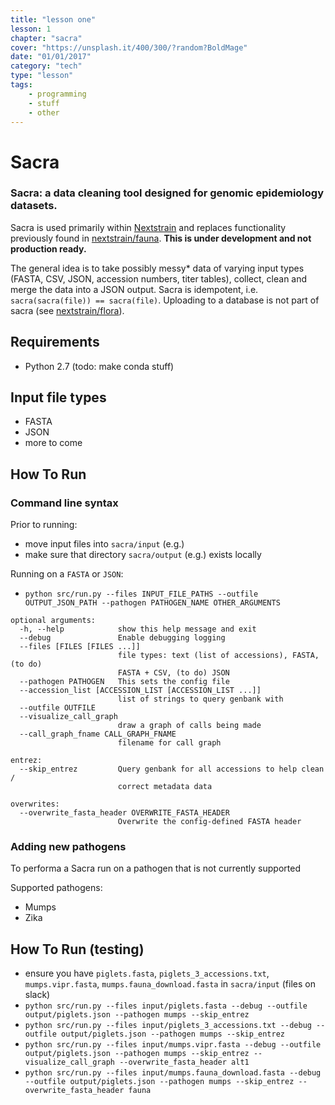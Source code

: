 ```yaml
---
title: "lesson one"
lesson: 1
chapter: "sacra"
cover: "https://unsplash.it/400/300/?random?BoldMage"
date: "01/01/2017"
category: "tech"
type: "lesson"
tags:
    - programming
    - stuff
    - other
---
```


# Sacra
### Sacra: a data cleaning tool designed for genomic epidemiology datasets.

Sacra is used primarily within [Nextstrain](https://github.com/nextstrain) and replaces functionality previously found in [nextstrain/fauna](https://github.com/nextstrain/fauna).
**This is under development and not production ready.**


The general idea is to take possibly messy* data of varying input types (FASTA, CSV, JSON, accession numbers, titer tables), collect, clean and merge the data into a JSON output.
Sacra is idempotent, i.e. `sacra(sacra(file)) == sacra(file)`.
Uploading to a database is not part of sacra (see [nextstrain/flora](https://github.com/nextstrain/flora)).


## Requirements
* Python 2.7 (todo: make conda stuff)

## Input file types
* FASTA
* JSON
* more to come


## How To Run
### Command line syntax
Prior to running:
* move input files into `sacra/input` (e.g.)
* make sure that directory `sacra/output` (e.g.) exists locally

Running on a `FASTA` or `JSON`:
* `python src/run.py --files INPUT_FILE_PATHS --outfile OUTPUT_JSON_PATH --pathogen PATHOGEN_NAME OTHER_ARGUMENTS`

```
optional arguments:
  -h, --help            show this help message and exit
  --debug               Enable debugging logging
  --files [FILES [FILES ...]]
                        file types: text (list of accessions), FASTA, (to do)
                        FASTA + CSV, (to do) JSON
  --pathogen PATHOGEN   This sets the config file
  --accession_list [ACCESSION_LIST [ACCESSION_LIST ...]]
                        list of strings to query genbank with
  --outfile OUTFILE
  --visualize_call_graph
                        draw a graph of calls being made
  --call_graph_fname CALL_GRAPH_FNAME
                        filename for call graph

entrez:
  --skip_entrez         Query genbank for all accessions to help clean /
                        correct metadata data

overwrites:
  --overwrite_fasta_header OVERWRITE_FASTA_HEADER
                        Overwrite the config-defined FASTA header
```

### Adding new pathogens
To performa a Sacra run on a pathogen that is not currently supported

Supported pathogens:
* Mumps
* Zika

## How To Run (testing)
* ensure you have `piglets.fasta`, `piglets_3_accessions.txt`, `mumps.vipr.fasta`, `mumps.fauna_download.fasta` in `sacra/input` (files on slack)
* `python src/run.py --files input/piglets.fasta --debug --outfile output/piglets.json --pathogen mumps --skip_entrez`
* `python src/run.py --files input/piglets_3_accessions.txt --debug --outfile output/piglets.json --pathogen mumps --skip_entrez`
* `python src/run.py --files input/mumps.vipr.fasta --debug --outfile output/piglets.json --pathogen mumps --skip_entrez --visualize_call_graph --overwrite_fasta_header alt1`
* `python src/run.py --files input/mumps.fauna_download.fasta --debug --outfile output/piglets.json --pathogen mumps --skip_entrez --overwrite_fasta_header fauna`

